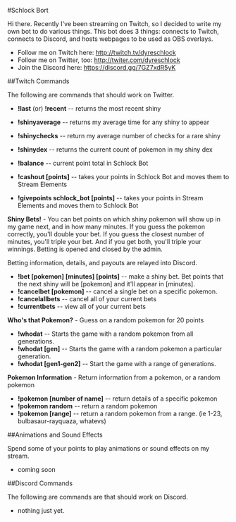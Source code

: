 #Schlock Bort

Hi there.  Recently I've been streaming on Twitch, so I decided to write my own bot to do various things. This bot does 3 things: connects to Twitch, connects to Discord, and hosts webpages to be used as OBS overlays.

* Follow me on Twitch here: http://twitch.tv/dyreschlock
* Follow me on Twitter, too: http://twiter.com/dyreschlock
* Join the Discord here: https://discord.gg/7GZ7xdR5yK

##Twitch Commands

The following are commands that should work on Twitter.

* **!last** (or) **!recent** -- returns the most recent shiny
* **!shinyaverage** -- returns my average time for any shiny to appear
* **!shinychecks** -- return my average number of checks for a rare shiny
* **!shinydex** -- returns the current count of pokemon in my shiny dex


* **!balance** -- current point total in Schlock Bot
* **!cashout [points]** -- takes your points in Schlock Bot and moves them to Stream Elements
* **!givepoints schlock_bot [points]** -- takes your points in Stream Elements and moves them to Schlock Bot


**Shiny Bets!** - You can bet points on which shiny pokemon will show up in my game next, and in how many minutes. If you guess the pokemon correctly, you'll double your bet. If you guess the closest number of minutes, you'll triple your bet. And if you get both, you'll triple your winnings.  Betting is opened and closed by the admin.

Betting information, details, and payouts are relayed into Discord.

* **!bet [pokemon] [minutes] [points]** -- make a shiny bet. Bet points that the next shiny will be [pokemon] and it'll appear in [minutes].
* **!cancelbet [pokemon]** -- cancel a single bet on a specific pokemon.
* **!cancelallbets** -- cancel all of your current bets
* **!currentbets** -- view all of your current bets


**Who's that Pokemon?** - Guess on a random pokemon for 20 points

* **!whodat** -- Starts the game with a random pokemon from all generations.
* **!whodat [gen]** -- Starts the game with a random pokemon a particular generation.
* **!whodat [gen1-gen2]** -- Start the game with a range of generations.


**Pokemon Information** - Return information from a pokemon, or a random pokemon

* **!pokemon [number of name]** -- return details of a specific pokemon
* **!pokemon random** -- return a random pokemon
* **!pokemon [range]** -- return a random pokemon from a range. (ie 1-23, bulbasaur-rayquaza, whatevs)


##Animations and Sound Effects

Spend some of your points to play animations or sound effects on my stream.

* coming soon

##Discord Commands

The following are commands are that should work on Discord.

* nothing just yet.
